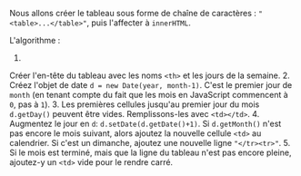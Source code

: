 Nous allons créer le tableau sous forme de chaîne de caractères : `"<table>...</table>"`, puis l'affecter à `innerHTML`.

L'algorithme :

1.
Créer l'en-tête du tableau avec les noms `<th>` et les jours de la semaine.
2.
Créez l'objet de date `d = new Date(year, month-1)`.
C'est le premier jour de `month` (en tenant compte du fait que les mois en JavaScript commencent à `0`, pas à `1`).
3.
Les premières cellules jusqu'au premier jour du mois `d.getDay()` peuvent être vides.
Remplissons-les avec `<td></td>`.
4.
Augmentez le jour en `d`: `d.setDate(d.getDate()+1)`.
Si `d.getMonth()` n'est pas encore le mois suivant, alors ajoutez la nouvelle cellule `<td>` au calendrier.
Si c'est un dimanche, ajoutez une nouvelle ligne <code>"&lt;/tr&gt;&lt;tr&gt;"</code>.
5.
Si le mois est terminé, mais que la ligne du tableau n'est pas encore pleine, ajoutez-y un `<td>` vide pour le rendre carré.
